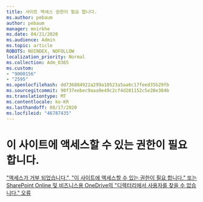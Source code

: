 ```yaml
---
title: 사이트 액세스 권한이 필요 합니다.
ms.author: pebaum
author: pebaum
manager: mnirkhe
ms.date: 04/21/2020
ms.audience: Admin
ms.topic: article
ROBOTS: NOINDEX, NOFOLLOW
localization_priority: Normal
ms.collection: Adm_O365
ms.custom:
- "9000156"
- "2595"
ms.openlocfilehash: dd736884922a299a10523a5aa6c17feed35b29fb
ms.sourcegitcommit: 90f37eebec9aaa9e49c2cf4d201152c5e20e384b
ms.translationtype: MT
ms.contentlocale: ko-KR
ms.lasthandoff: 08/17/2020
ms.locfileid: "46787435"
---
```

# <a name="you-need-permission-to-access-this-site"></a>이 사이트에 액세스할 수 있는 권한이 필요 합니다.

["액세스가 거부 되었습니다.", "이 사이트에 액세스할 수 있는 권한이 필요 합니다." 또는 SharePoint Online 및 비즈니스용 OneDrive의 "디렉터리에서 사용자를 찾을 수 없습니다." 오류](https://docs.microsoft.com/sharepoint/support/administration/access-denied-or-need-permission-error-sharepoint-online-or-onedrive-for-business)

